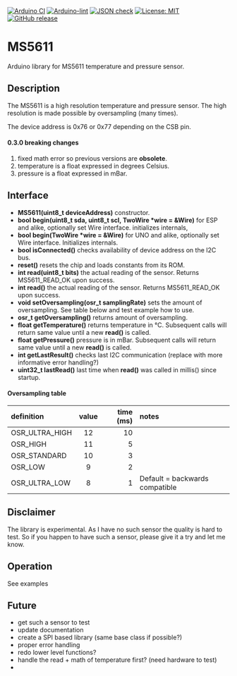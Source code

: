 
[![Arduino CI](https://github.com/RobTillaart/MS5611/workflows/Arduino%20CI/badge.svg)](https://github.com/marketplace/actions/arduino_ci)
[![Arduino-lint](https://github.com/RobTillaart/MS5611/actions/workflows/arduino-lint.yml/badge.svg)](https://github.com/RobTillaart/MS5611/actions/workflows/arduino-lint.yml)
[![JSON check](https://github.com/RobTillaart/MS5611/actions/workflows/jsoncheck.yml/badge.svg)](https://github.com/RobTillaart/MS5611/actions/workflows/jsoncheck.yml)
[![License: MIT](https://img.shields.io/badge/license-MIT-green.svg)](https://github.com/RobTillaart/MS5611/blob/master/LICENSE)
[![GitHub release](https://img.shields.io/github/release/RobTillaart/MS5611.svg?maxAge=3600)](https://github.com/RobTillaart/MS5611/releases)


# MS5611

Arduino library for MS5611 temperature and pressure sensor.


## Description

The MS5611 is a high resolution temperature and pressure sensor.
The high resolution is made possible by oversampling (many times).

The device address is 0x76 or 0x77 depending on the CSB pin.


#### 0.3.0 breaking changes

1. fixed math error so previous versions are **obsolete**.
2. temperature is a float expressed in degrees Celsius.
3. pressure is a float expressed in mBar.


## Interface

- **MS5611(uint8_t deviceAddress)** constructor.
- **bool begin(uint8_t sda, uint8_t scl, TwoWire \*wire = &Wire)** for ESP and alike, optionally set Wire interface. initializes internals, 
- **bool begin(TwoWire \*wire = &Wire)** for UNO and alike, optionally set Wire interface. Initializes internals.
- **bool isConnected()** checks availability of device address on the I2C bus.
- **reset()** resets the chip and loads constants from its ROM.
- **int read(uint8_t bits)** the actual reading of the sensor. Returns MS5611_READ_OK upon success.
- **int read()** the actual reading of the sensor. Returns MS5611_READ_OK upon success.
- **void setOversampling(osr_t samplingRate)** sets the amount of oversampling. 
See table below and test example how to use.
- **osr_t getOversampling()** returns amount of oversampling.
- **float getTemperature()** returns temperature in °C. Subsequent calls will return same value until a new **read()** is called.
- **float getPressure()** pressure is in mBar. Subsequent calls will return same value until a new **read()** is called.
- **int getLastResult()** checks last I2C communication (replace with more informative error handling?)
- **uint32_t lastRead()** last time when **read()** was called in millis() since startup.


#### Oversampling table

| definition     | value | time (ms) | notes |
|:---------------|:-----:|----------:|:------|
| OSR_ULTRA_HIGH |  12   |  10       |
| OSR_HIGH       |  11   |   5       |
| OSR_STANDARD   |  10   |   3       |
| OSR_LOW        |  9    |   2       |
| OSR_ULTRA_LOW  |  8    |   1       | Default = backwards compatible


## Disclaimer

The library is experimental. As I have no such sensor the quality is hard to test.
So if you happen to have such a sensor, please give it a try and let me know.


## Operation

See examples


## Future

- get such a sensor to test
- update documentation
- create a SPI based library (same base class if possible?)
- proper error handling
- redo lower level functions?
- handle the read + math of temperature first? (need hardware to test)
-

